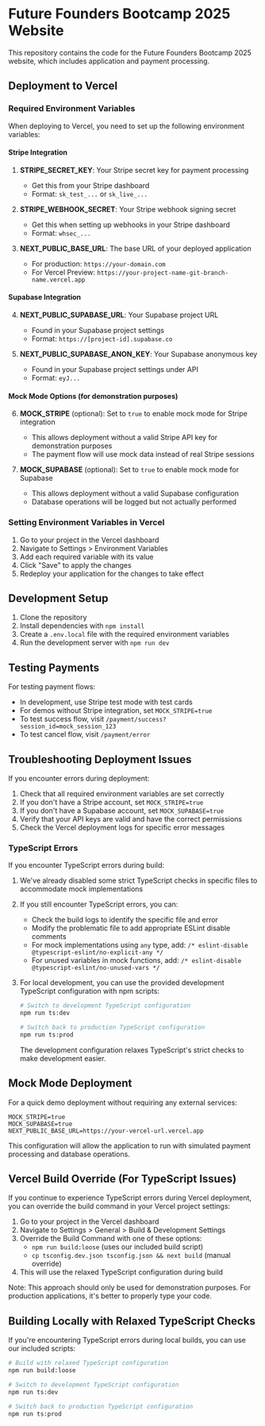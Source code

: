 # Future Founders Bootcamp 2025 Website

This repository contains the code for the Future Founders Bootcamp 2025 website, which includes application and payment processing.

## Deployment to Vercel

### Required Environment Variables

When deploying to Vercel, you need to set up the following environment variables:

#### Stripe Integration

1. **STRIPE_SECRET_KEY**: Your Stripe secret key for payment processing
   - Get this from your Stripe dashboard
   - Format: `sk_test_...` or `sk_live_...`

2. **STRIPE_WEBHOOK_SECRET**: Your Stripe webhook signing secret
   - Get this when setting up webhooks in your Stripe dashboard
   - Format: `whsec_...`

3. **NEXT_PUBLIC_BASE_URL**: The base URL of your deployed application
   - For production: `https://your-domain.com`
   - For Vercel Preview: `https://your-project-name-git-branch-name.vercel.app`

#### Supabase Integration

4. **NEXT_PUBLIC_SUPABASE_URL**: Your Supabase project URL
   - Found in your Supabase project settings
   - Format: `https://[project-id].supabase.co`

5. **NEXT_PUBLIC_SUPABASE_ANON_KEY**: Your Supabase anonymous key
   - Found in your Supabase project settings under API
   - Format: `eyJ...`

#### Mock Mode Options (for demonstration purposes)

6. **MOCK_STRIPE** (optional): Set to `true` to enable mock mode for Stripe integration
   - This allows deployment without a valid Stripe API key for demonstration purposes
   - The payment flow will use mock data instead of real Stripe sessions

7. **MOCK_SUPABASE** (optional): Set to `true` to enable mock mode for Supabase
   - This allows deployment without a valid Supabase configuration
   - Database operations will be logged but not actually performed

### Setting Environment Variables in Vercel

1. Go to your project in the Vercel dashboard
2. Navigate to Settings > Environment Variables
3. Add each required variable with its value
4. Click "Save" to apply the changes
5. Redeploy your application for the changes to take effect

## Development Setup

1. Clone the repository
2. Install dependencies with `npm install`
3. Create a `.env.local` file with the required environment variables
4. Run the development server with `npm run dev`

## Testing Payments

For testing payment flows:

- In development, use Stripe test mode with test cards
- For demos without Stripe integration, set `MOCK_STRIPE=true`
- To test success flow, visit `/payment/success?session_id=mock_session_123`
- To test cancel flow, visit `/payment/error`

## Troubleshooting Deployment Issues

If you encounter errors during deployment:

1. Check that all required environment variables are set correctly
2. If you don't have a Stripe account, set `MOCK_STRIPE=true`
3. If you don't have a Supabase account, set `MOCK_SUPABASE=true`
4. Verify that your API keys are valid and have the correct permissions
5. Check the Vercel deployment logs for specific error messages

### TypeScript Errors

If you encounter TypeScript errors during build:

1. We've already disabled some strict TypeScript checks in specific files to accommodate mock implementations
2. If you still encounter TypeScript errors, you can:
   - Check the build logs to identify the specific file and error
   - Modify the problematic file to add appropriate ESLint disable comments
   - For mock implementations using `any` type, add: `/* eslint-disable @typescript-eslint/no-explicit-any */`
   - For unused variables in mock functions, add: `/* eslint-disable @typescript-eslint/no-unused-vars */`
3. For local development, you can use the provided development TypeScript configuration with npm scripts:
   ```bash
   # Switch to development TypeScript configuration
   npm run ts:dev
   
   # Switch back to production TypeScript configuration
   npm run ts:prod
   ```
   
   The development configuration relaxes TypeScript's strict checks to make development easier.

## Mock Mode Deployment

For a quick demo deployment without requiring any external services:

```
MOCK_STRIPE=true
MOCK_SUPABASE=true
NEXT_PUBLIC_BASE_URL=https://your-vercel-url.vercel.app
```

This configuration will allow the application to run with simulated payment processing and database operations.

## Vercel Build Override (For TypeScript Issues)

If you continue to experience TypeScript errors during Vercel deployment, you can override the build command in your Vercel project settings:

1. Go to your project in the Vercel dashboard
2. Navigate to Settings > General > Build & Development Settings
3. Override the Build Command with one of these options:
   - `npm run build:loose` (uses our included build script)
   - `cp tsconfig.dev.json tsconfig.json && next build` (manual override)
4. This will use the relaxed TypeScript configuration during build

Note: This approach should only be used for demonstration purposes. For production applications, it's better to properly type your code.

## Building Locally with Relaxed TypeScript Checks

If you're encountering TypeScript errors during local builds, you can use our included scripts:

```bash
# Build with relaxed TypeScript configuration
npm run build:loose

# Switch to development TypeScript configuration
npm run ts:dev

# Switch back to production TypeScript configuration
npm run ts:prod
```
